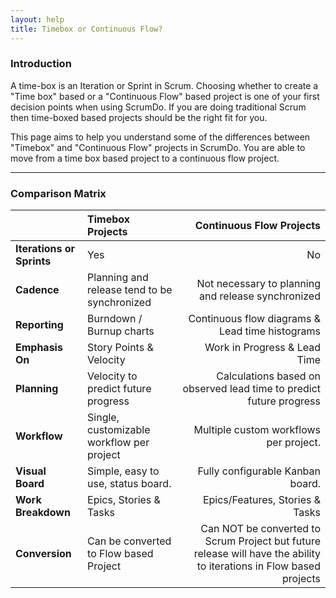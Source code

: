 ```yaml
---
layout: help
title: Timebox or Continuous Flow?
---
```


### Introduction

 A time-box is an Iteration or Sprint in Scrum. Choosing whether to create a "Time box" based or a "Continuous Flow" based project is one of your first decision points when using ScrumDo. If you are doing traditional Scrum then time-boxed based projects should be the right fit for you. 

 This page aims to help you understand some of the differences between "Timebox" and "Continuous Flow" projects in ScrumDo. You are able to move from a time box based project to a continuous flow project.

-----

### Comparison Matrix

|               | Timebox Projects           | Continuous Flow Projects  |
| ------------- |:--------------------------|------------------:|
| **Iterations or Sprints**       | Yes |  No  |
| **Cadence**       | Planning and release tend to be synchronized |  Not necessary to planning and release synchronized  |
| **Reporting**      | Burndown / Burnup charts      | Continuous flow diagrams &amp; Lead time histograms |
| **Emphasis On** | Story Points &amp; Velocity | Work in Progress &amp; Lead Time |
| **Planning** | Velocity to predict future progress      | Calculations based on observed lead time to predict future progress |
| **Workflow** | Single, customizable workflow per project | Multiple custom workflows per project. |
| **Visual Board** | Simple, easy to use, status board. | Fully configurable Kanban board. |
| **Work Breakdown** | Epics, Stories &amp; Tasks | Epics/Features, Stories &amp; Tasks |
| **Conversion** | Can be converted to Flow based Project | Can NOT be converted to Scrum Project but future release will have the ability to iterations in Flow based projects|
